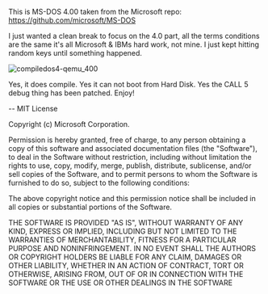This is MS-DOS 4.00 taken from the Microsoft repo:
https://github.com/microsoft/MS-DOS

I just wanted a clean break to focus on the 4.0 part, all the terms conditions are the same it's all Microsoft & IBMs hard work,
not mine.  I just kept hitting random keys until something happened.

![compiledos4-qemu_400](https://github.com/neozeed/dos400/assets/9031439/022e8d94-3a30-4c64-9b3b-0cdf0a0245bf)

Yes, it does compile.  Yes it can not boot from Hard Disk.  Yes the CALL 5 debug thing has been patched.
Enjoy!

--
MIT License

Copyright (c) Microsoft Corporation.

Permission is hereby granted, free of charge, to any person obtaining a copy
of this software and associated documentation files (the "Software"), to deal
in the Software without restriction, including without limitation the rights
to use, copy, modify, merge, publish, distribute, sublicense, and/or sell
copies of the Software, and to permit persons to whom the Software is
furnished to do so, subject to the following conditions:

The above copyright notice and this permission notice shall be included in all
copies or substantial portions of the Software.

THE SOFTWARE IS PROVIDED "AS IS", WITHOUT WARRANTY OF ANY KIND, EXPRESS OR
IMPLIED, INCLUDING BUT NOT LIMITED TO THE WARRANTIES OF MERCHANTABILITY,
FITNESS FOR A PARTICULAR PURPOSE AND NONINFRINGEMENT. IN NO EVENT SHALL THE
AUTHORS OR COPYRIGHT HOLDERS BE LIABLE FOR ANY CLAIM, DAMAGES OR OTHER
LIABILITY, WHETHER IN AN ACTION OF CONTRACT, TORT OR OTHERWISE, ARISING FROM,
OUT OF OR IN CONNECTION WITH THE SOFTWARE OR THE USE OR OTHER DEALINGS IN THE
SOFTWARE
